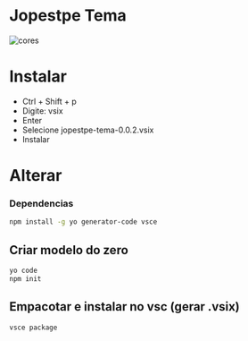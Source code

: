 # Jopestpe Tema

![cores](https://github.com/user-attachments/assets/d4d9ab65-8211-408e-9a33-4629b78a4d86)

# Instalar

* Ctrl + Shift + p
* Digite: vsix
* Enter
* Selecione jopestpe-tema-0.0.2.vsix
* Instalar 

# Alterar

### Dependencias

```sh
npm install -g yo generator-code vsce
```

## Criar modelo do zero

```sh
yo code
npm init
```

## Empacotar e instalar no vsc (gerar .vsix)

```sh
vsce package
```

